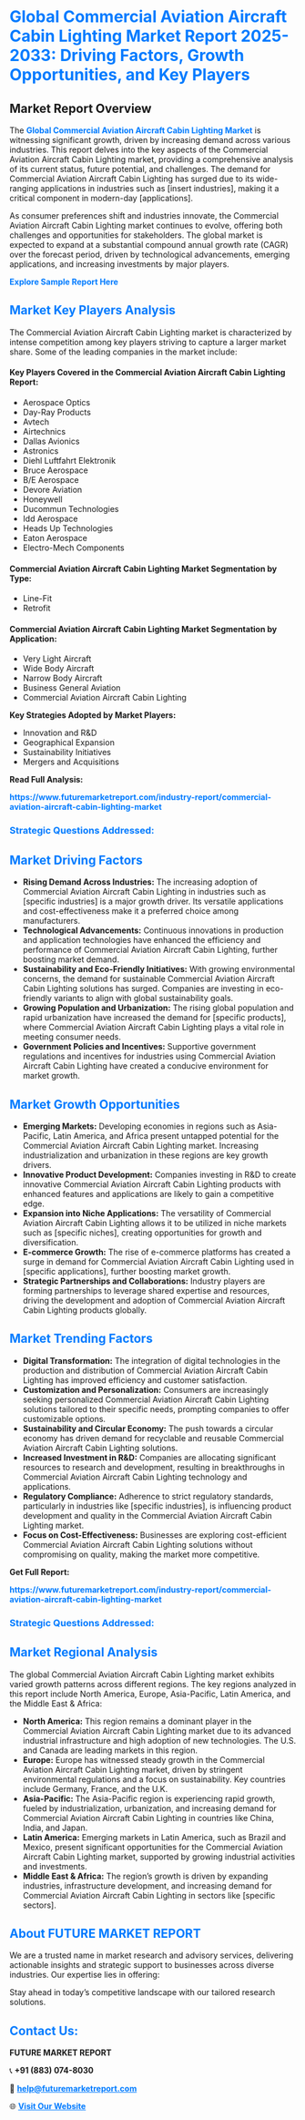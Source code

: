 <h1 style="color: #007BFF;">Global Commercial Aviation Aircraft Cabin Lighting Market Report 2025-2033: Driving Factors, Growth Opportunities, and Key Players</h1>

<section id="overview">
<h2>Market Report Overview</h2>
<p>The <a href="https://www.futuremarketreport.com/industry-report/commercial-aviation-aircraft-cabin-lighting-market" style="color: #007BFF; text-decoration: none;"><strong>Global Commercial Aviation Aircraft Cabin Lighting Market</strong></a> is witnessing significant growth, driven by increasing demand across various industries. This report delves into the key aspects of the Commercial Aviation Aircraft Cabin Lighting market, providing a comprehensive analysis of its current status, future potential, and challenges. The demand for Commercial Aviation Aircraft Cabin Lighting has surged due to its wide-ranging applications in industries such as [insert industries], making it a critical component in modern-day [applications].</p>
<p>As consumer preferences shift and industries innovate, the Commercial Aviation Aircraft Cabin Lighting market continues to evolve, offering both challenges and opportunities for stakeholders. The global market is expected to expand at a substantial compound annual growth rate (CAGR) over the forecast period, driven by technological advancements, emerging applications, and increasing investments by major players.</p>
</section>

<section id="overview">
<p><a href="https://www.futuremarketreport.com/request-sample/reportId=126410" style="color: #007BFF; text-decoration: none;"><strong>Explore Sample Report Here</strong></a></p>
</section>

<section id="key-players">
<h2 style="color: #007BFF;">Market Key Players Analysis</h2>
<p>The Commercial Aviation Aircraft Cabin Lighting market is characterized by intense competition among key players striving to capture a larger market share. Some of the leading companies in the market include:</p>
<h4>Key Players Covered in the Commercial Aviation Aircraft Cabin Lighting Report:</h4>
<ul><li>Aerospace Optics</li><li>Day-Ray Products</li><li>Avtech</li><li>Airtechnics</li><li>Dallas Avionics</li><li>Astronics</li><li>Diehl Luftfahrt Elektronik</li><li>Bruce Aerospace</li><li>B/E Aerospace</li><li>Devore Aviation</li><li>Honeywell</li><li>Ducommun Technologies</li><li>Idd Aerospace</li><li>Heads Up Technologies</li><li>Eaton Aerospace</li><li>Electro-Mech Components</li></ul>
<h4>Commercial Aviation Aircraft Cabin Lighting Market Segmentation by Type:</h4>
<ul><li>Line-Fit</li><li>Retrofit</li></ul>

<h4>Commercial Aviation Aircraft Cabin Lighting Market Segmentation by Application:</h4>
<ul><li>Very Light Aircraft</li><li>Wide Body Aircraft</li><li>Narrow Body Aircraft</li><li>Business General Aviation</li><li>Commercial Aviation Aircraft Cabin Lighting</li></ul>
<p><strong>Key Strategies Adopted by Market Players:</strong></p>
<ul>
<li>Innovation and R&D</li>
<li>Geographical Expansion</li>
<li>Sustainability Initiatives</li>
<li>Mergers and Acquisitions</li>
</ul>
</section>

<section>
<p><strong>Read Full Analysis: </strong></p><a href="https://www.futuremarketreport.com/industry-report/commercial-aviation-aircraft-cabin-lighting-market" style="color: #007BFF; text-decoration: none;"><strong>https://www.futuremarketreport.com/industry-report/commercial-aviation-aircraft-cabin-lighting-market</strong></a>
<h3 style="color: #007BFF;">Strategic Questions Addressed:</h3>
</section>

<section id="driving-factors">
<h2 style="color: #007BFF;">Market Driving Factors</h2>
<ul>
<li><strong>Rising Demand Across Industries:</strong> The increasing adoption of Commercial Aviation Aircraft Cabin Lighting in industries such as [specific industries] is a major growth driver. Its versatile applications and cost-effectiveness make it a preferred choice among manufacturers.</li>
<li><strong>Technological Advancements:</strong> Continuous innovations in production and application technologies have enhanced the efficiency and performance of Commercial Aviation Aircraft Cabin Lighting, further boosting market demand.</li>
<li><strong>Sustainability and Eco-Friendly Initiatives:</strong> With growing environmental concerns, the demand for sustainable Commercial Aviation Aircraft Cabin Lighting solutions has surged. Companies are investing in eco-friendly variants to align with global sustainability goals.</li>
<li><strong>Growing Population and Urbanization:</strong> The rising global population and rapid urbanization have increased the demand for [specific products], where Commercial Aviation Aircraft Cabin Lighting plays a vital role in meeting consumer needs.</li>
<li><strong>Government Policies and Incentives:</strong> Supportive government regulations and incentives for industries using Commercial Aviation Aircraft Cabin Lighting have created a conducive environment for market growth.</li>
</ul>
</section>

<section id="growth-opportunities">
<h2 style="color: #007BFF;">Market Growth Opportunities</h2>
<ul>
<li><strong>Emerging Markets:</strong> Developing economies in regions such as Asia-Pacific, Latin America, and Africa present untapped potential for the Commercial Aviation Aircraft Cabin Lighting market. Increasing industrialization and urbanization in these regions are key growth drivers.</li>
<li><strong>Innovative Product Development:</strong> Companies investing in R&D to create innovative Commercial Aviation Aircraft Cabin Lighting products with enhanced features and applications are likely to gain a competitive edge.</li>
<li><strong>Expansion into Niche Applications:</strong> The versatility of Commercial Aviation Aircraft Cabin Lighting allows it to be utilized in niche markets such as [specific niches], creating opportunities for growth and diversification.</li>
<li><strong>E-commerce Growth:</strong> The rise of e-commerce platforms has created a surge in demand for Commercial Aviation Aircraft Cabin Lighting used in [specific applications], further boosting market growth.</li>
<li><strong>Strategic Partnerships and Collaborations:</strong> Industry players are forming partnerships to leverage shared expertise and resources, driving the development and adoption of Commercial Aviation Aircraft Cabin Lighting products globally.</li>
</ul>
</section>

<section id="trending-factors">
<h2 style="color: #007BFF;">Market Trending Factors</h2>
<ul>
<li><strong>Digital Transformation:</strong> The integration of digital technologies in the production and distribution of Commercial Aviation Aircraft Cabin Lighting has improved efficiency and customer satisfaction.</li>
<li><strong>Customization and Personalization:</strong> Consumers are increasingly seeking personalized Commercial Aviation Aircraft Cabin Lighting solutions tailored to their specific needs, prompting companies to offer customizable options.</li>
<li><strong>Sustainability and Circular Economy:</strong> The push towards a circular economy has driven demand for recyclable and reusable Commercial Aviation Aircraft Cabin Lighting solutions.</li>
<li><strong>Increased Investment in R&D:</strong> Companies are allocating significant resources to research and development, resulting in breakthroughs in Commercial Aviation Aircraft Cabin Lighting technology and applications.</li>
<li><strong>Regulatory Compliance:</strong> Adherence to strict regulatory standards, particularly in industries like [specific industries], is influencing product development and quality in the Commercial Aviation Aircraft Cabin Lighting market.</li>
<li><strong>Focus on Cost-Effectiveness:</strong> Businesses are exploring cost-efficient Commercial Aviation Aircraft Cabin Lighting solutions without compromising on quality, making the market more competitive.</li>
</ul>
</section>

<section>
<p><strong>Get Full Report: </strong></p><a href="https://www.futuremarketreport.com/industry-report/commercial-aviation-aircraft-cabin-lighting-market" style="color: #007BFF; text-decoration: none;"><strong>https://www.futuremarketreport.com/industry-report/commercial-aviation-aircraft-cabin-lighting-market</strong></a>
<h3 style="color: #007BFF;">Strategic Questions Addressed:</h3>
</section>


<section id="regional-analysis">
<h2 style="color: #007BFF;">Market Regional Analysis</h2>
<p>The global Commercial Aviation Aircraft Cabin Lighting market exhibits varied growth patterns across different regions. The key regions analyzed in this report include North America, Europe, Asia-Pacific, Latin America, and the Middle East & Africa:</p>
<ul>
<li><strong>North America:</strong> This region remains a dominant player in the Commercial Aviation Aircraft Cabin Lighting market due to its advanced industrial infrastructure and high adoption of new technologies. The U.S. and Canada are leading markets in this region.</li>
<li><strong>Europe:</strong> Europe has witnessed steady growth in the Commercial Aviation Aircraft Cabin Lighting market, driven by stringent environmental regulations and a focus on sustainability. Key countries include Germany, France, and the U.K.</li>
<li><strong>Asia-Pacific:</strong> The Asia-Pacific region is experiencing rapid growth, fueled by industrialization, urbanization, and increasing demand for Commercial Aviation Aircraft Cabin Lighting in countries like China, India, and Japan.</li>
<li><strong>Latin America:</strong> Emerging markets in Latin America, such as Brazil and Mexico, present significant opportunities for the Commercial Aviation Aircraft Cabin Lighting market, supported by growing industrial activities and investments.</li>
<li><strong>Middle East & Africa:</strong> The region’s growth is driven by expanding industries, infrastructure development, and increasing demand for Commercial Aviation Aircraft Cabin Lighting in sectors like [specific sectors].</li>
</ul>
</section>

<footer>
<h2 style="color: #007BFF;">About FUTURE MARKET REPORT</h2>
<p>We are a trusted name in market research and advisory services, delivering actionable insights and strategic support to businesses across diverse industries. Our expertise lies in offering:</p>

<p>Stay ahead in today’s competitive landscape with our tailored research solutions.</p>

<h2 style="color: #007BFF;">Contact Us:</h2>
<p><strong>FUTURE MARKET REPORT</strong></p>
<p>📞 <strong>+91 (883) 074-8030</strong></p>
<p>📧 <strong><a href="mailto:help@futuremarketreport.com" style="color: #007BFF;">help@futuremarketreport.com</a></strong></p>
<p>🌐 <strong><a href="https://www.futuremarketreport.com/" style="color: #007BFF;">Visit Our Website</a></strong></p>
</footer>